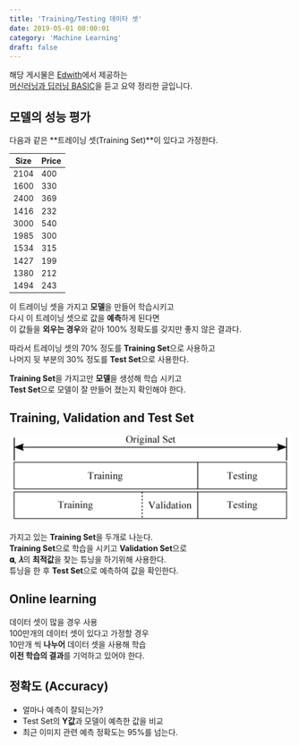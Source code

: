 ```yaml
---
title: 'Training/Testing 데이타 셋'
date: 2019-05-01 00:00:01
category: 'Machine Learning'
draft: false
---
```


해당 게시물은 [Edwith](https://www.edwith.org)에서 제공하는<br/>
[머신러닝과 딥러닝 BASIC](https://www.edwith.org/others26/joinLectures/9829)을 듣고 요약 정리한 글입니다.

## 모델의 성능 평가

다음과 같은 **트레이닝 셋(Training Set)**이 있다고 가정한다.

| Size | Price |
| ---- | ----- |
| 2104 | 400   |
| 1600 | 330   |
| 2400 | 369   |
| 1416 | 232   |
| 3000 | 540   |
| 1985 | 300   |
| 1534 | 315   |
| 1427 | 199   |
| 1380 | 212   |
| 1494 | 243   |

이 트레이닝 셋을 가지고 **모델**을 만들어 학습시키고<br/>
다시 이 트레이닝 셋으로 값을 **예측**하게 된다면<br/>
이 값들을 **외우는 경우**와 같아 100% 정확도를 갖지만 좋지 않은 결과다.

따라서 트레이닝 셋의 70% 정도를 **Training Set**으로 사용하고<br/>
나머지 뒷 부분의 30% 정도를 **Test Set**으로 사용한다.<br/>

**Training Set**을 가지고만 **모델**을 생성해 학습 시키고<br/>
**Test Set**으로 모델이 잘 만들어 졌는지 확인해야 한다.

## Training, Validation and Test Set

<img src="/assets/2019-05-01/1.png" width="600" height="auto">

가지고 있는 **Training Set**을 두개로 나눈다.<br/>
**Training Set**으로 학습을 시키고 **Validation Set**으로<br/>
**𝛂**, **𝜆**의 **최적값**을 찾는 튜닝을 하기위해 사용한다.<br/>
튜닝을 한 후 **Test Set**으로 예측하여 값을 확인한다.

## Online learning

데이터 셋이 많을 경우 사용<br/>
100만개의 데이터 셋이 있다고 가정할 경우<br/>
10만개 씩 **나누어** 데이터 셋을 사용해 학습<br/>
**이전 학습의 결과**를 기억하고 있어야 한다.

## 정확도 (Accuracy)

- 얼마나 예측이 잘되는가?
- Test Set의 **Y값**과 모델이 예측한 값을 비교
- 최근 이미지 관련 예측 정확도는 95%를 넘는다.

